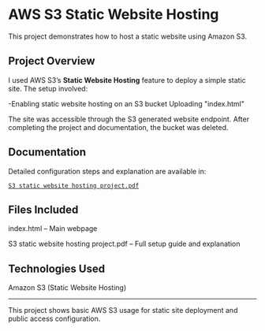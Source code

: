 ﻿
# AWS S3 Static Website Hosting

This project demonstrates how to host a static website using Amazon S3.

##  Project Overview
I used AWS S3’s **Static Website Hosting** feature to deploy a simple static site. The setup involved:

-Enabling static website hosting on an S3 bucket
Uploading "index.html" 

The site was accessible through the S3 generated website endpoint. After completing the project and documentation, the bucket was deleted.

##  Documentation
Detailed configuration steps and explanation are available in:

 [`S3 static website hosting project.pdf`](S3%20static%20website%20hosting%20project.pdf)

##  Files Included
index.html – Main webpage

S3 static website hosting project.pdf – Full setup guide and explanation

##  Technologies Used
Amazon S3 (Static Website Hosting)

---

This project shows basic AWS S3 usage for static site deployment and public access configuration.
